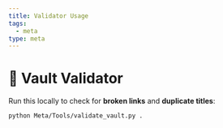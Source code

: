 ```yaml
---
title: Validator Usage
tags:
  - meta
type: meta
---
```

# 🔧 Vault Validator

Run this locally to check for **broken links** and **duplicate titles**:

```bash
python Meta/Tools/validate_vault.py .
```
